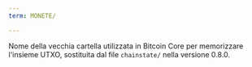```yaml
---
term: MONETE/

---
```

Nome della vecchia cartella utilizzata in Bitcoin Core per memorizzare l'insieme UTXO, sostituita dal file `chainstate/` nella versione 0.8.0.
